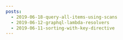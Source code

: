 ```yaml
---
posts:
  - 2019-06-18-query-all-items-using-scans
  - 2019-06-12-graphql-lambda-resolvers
  - 2019-06-11-sorting-with-key-directive
---
```

